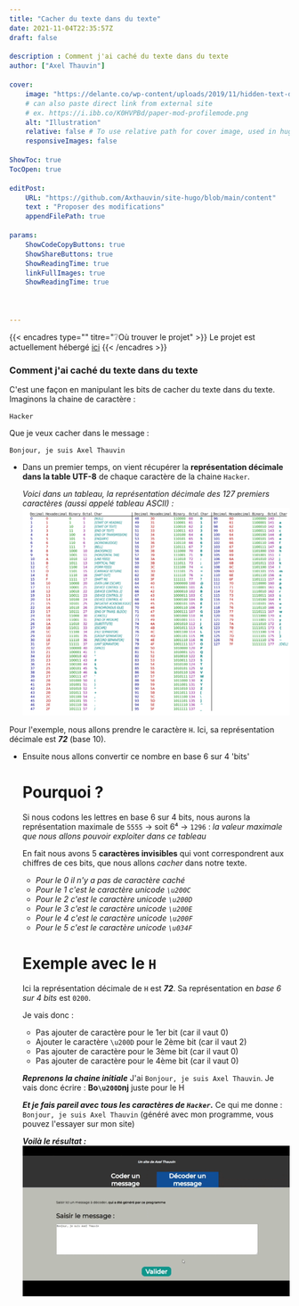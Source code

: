 ```yaml
---
title: "Cacher du texte dans du texte"
date: 2021-11-04T22:35:57Z
draft: false

description : Comment j'ai caché du texte dans du texte
author: ["Axel Thauvin"]

cover:
    image: "https://delante.co/wp-content/uploads/2019/11/hidden-text-definicja.png"
    # can also paste direct link from external site
    # ex. https://i.ibb.co/K0HVPBd/paper-mod-profilemode.png
    alt: "Illustration"
    relative: false # To use relative path for cover image, used in hugo Page-bundles
    responsiveImages: false
    
ShowToc: true
TocOpen: true  

editPost:
    URL: "https://github.com/Axthauvin/site-hugo/blob/main/content"
    text : "Proposer des modifications"
    appendFilePath: true

params:
    ShowCodeCopyButtons: true
    ShowShareButtons: true
    ShowReadingTime: true
    linkFullImages: true
    ShowReadingTime: true



---
```


{{< encadres type="" titre="❔Où trouver le projet" >}}
  Le projet est actuellement hébergé <a href="https://cacherdutexte.github.io">ici</a>
{{< /encadres >}}


### Comment j'ai caché du texte dans du texte
C'est une façon en manipulant les bits de cacher du texte dans du texte.
Imaginons la chaine de caractère :
```
Hacker
```
Que je veux cacher dans le message :
```
Bonjour, je suis Axel Thauvin
``` 

- Dans un premier temps, on vient récupérer la **représentation décimale dans la table UTF-8** de chaque caractère de la chaine `Hacker`.

  *Voici dans un tableau, la représentation décimale des 127 premiers caractères (aussi appelé tableau ASCII) :*
  ![Tableau ascii](https://github.com/Axthauvin/cacher-du-texte-dans-du-texte/blob/main/images/UTF8-TABLE.png?raw=true)


Pour l'exemple, nous allons prendre le caractère `H`.
Ici, sa représentation décimale est ***72*** (base 10).

- Ensuite nous allons convertir ce nombre en base 6 sur 4 'bits'
  # Pourquoi ?
  Si nous codons les lettres en base 6 sur 4 bits, nous aurons la représentation maximale de `5555` -> soit 6⁴ -> `1296` :
  *la valeur maximale que nous allons pouvoir exploiter dans ce tableau*
  
  En fait nous avons 5 **caractères invisibles** qui vont correspondrent aux chiffres de ces bits, que nous allons *cacher* dans notre texte.
  - *Pour le 0 il n'y a pas de caractère caché*
  - *Pour le 1 c'est le caractère unicode `\u200C`*
  - *Pour le 2 c'est le caractère unicode `\u200D`*
  - *Pour le 3 c'est le caractère unicode `\u200E`*
  - *Pour le 4 c'est le caractère unicode `\u200F`*
  - *Pour le 5 c'est le caractère unicode `\u034F`*
  
  # Exemple avec le `H`
  
  Ici la représentation décimale de `H` est ***72***.
  Sa représentation en *base 6 sur 4 bits* est `0200`.
  
  Je vais donc : 
  - Pas ajouter de caractère pour le 1er bit (car il vaut 0)
  - Ajouter le caractère `\u200D` pour le 2ème bit (car il vaut 2)
  - Pas ajouter de caractère pour le 3ème bit (car il vaut 0)
  - Pas ajouter de caractère pour le 4ème bit (car il vaut 0)
  
  ***Reprenons la chaine initiale***
  J'ai `Bonjour, je suis Axel Thauvin`.
  Je vais donc écrire : **Bo`\u200D`nj** juste pour le H
  
  ***Et je fais pareil avec tous les caractères de `Hacker`.***
  Ce qui me donne : 
  `Bo‍njou‍r‏,‌ j‍e‏ ‎su‍i͏s͏ A‍x‏e͏l ‎T‌hauvin` (généré avec mon programme, vous pouvez l'essayer sur mon site)
  
  ***Voilà le résultat :***
  ![Image gif](https://github.com/Axthauvin/cacher-du-texte-dans-du-texte/raw/main/images/VideoIllustration.gif)
  